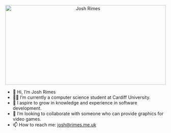 <p align="center">
  <img height=250 width=100% src="https://github.com/Rimesy/Rimesy/assets/66075304/7f425b98-2e26-4816-983b-99106c6ba154" alt="Josh Rimes">
</p>

- 👋 Hi, I’m Josh Rimes
- 🧑‍🎓 I’m currently a computer science student at Cardiff University.
- 🌱 I aspire to grow in knowledge and experience in software development.
- 💞️ I’m looking to collaborate with someone who can provide graphics for video games.
- 📫 How to reach me: josh@rimes.me.uk

<!---
Rimesy/Rimesy is a ✨ special ✨ repository because its `README.md` (this file) appears on your GitHub profile.
You can click the Preview link to take a look at your changes.
--->
